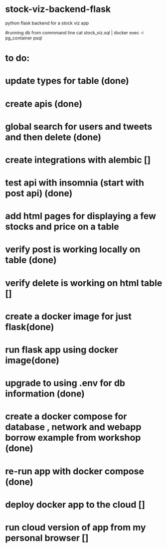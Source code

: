 # stock-viz-backend-flask
python flask backend for a stock viz app


#running db from commmand line
cat stock_viz.sql | docker exec -i pg_container psql


# to do:
# update types for table (done)
# create apis (done)
# global search for users and tweets and then delete (done)
# create integrations with alembic []
# test api with insomnia (start with post api) (done)
# add html pages for displaying a few stocks and price on a table
# verify post is working locally on table (done)
# verify delete is working on html table []
# create a docker image for just flask(done)
# run flask app using docker image(done)
# upgrade to using .env for db information (done)
# create a docker compose for database , network and webapp borrow example from workshop (done)
# re-run app with docker compose (done)
# deploy docker app to the cloud []
# run cloud version of app from my personal browser []
